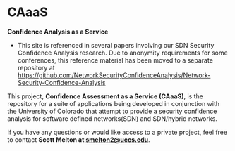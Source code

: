 # CAaaS
<b>Confidence Analysis as a Service</b>

* This site is referenced in several papers involving our SDN Security Confidence Analysis research.  Due to anonymity requirements for some conferences, this reference material has been moved to a separate repository at https://github.com/NetworkSecurityConfidenceAnalysis/Network-Security-Confidence-Analysis

This project, <b>Confidence Assessment as a Service (CAaaS)</b>, is the repository for a suite of applications being developed in conjunction with the University of Colorado that attempt to provide a security confidence analysis for software defined networks(SDN) and SDN/hybrid networks.

If you have any questions or would like access to a private project, feel free to contact <b>Scott Melton at smelton2@uccs.edu</b>.
